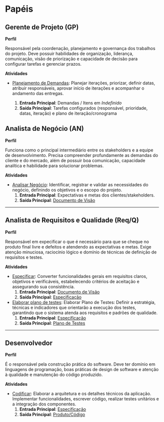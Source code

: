 # Papéis

## Gerente de Projeto (GP)

**Perfil**

Responsável pela coordenação, planejamento e governança dos trabalhos do projeto. Deve possuir habilidades de organização, liderança, comunicação, visão de priorização e capacidade de decisão para configurar tarefas e gerenciar prazos.

**Atividades**

* [Planejamento de Demandas](atividades.md#1-planejamento-de-demandas): Planejar iterações, priorizar, definir datas, atribuir responsáveis, aprovar início de iterações e acompanhar o andamento das entregas.

  1. **Entrada Principal**: Demandas / Itens em *Indefinido*
  2. **Saída Principal**: Tarefas configurados (responsável, prioridade, datas, iteração) e plano de iteração/cronograma

## Analista de Negócio (AN)  

**Perfil**  

Funciona como o principal intermediário entre os stakeholders e a equipe de desenvolvimento. Precisa compreender profundamente as demandas do cliente e do mercado, além de possuir boa comunicação, capacidade analítica e habilidade para solucionar problemas.  

**Atividades**  

* [Analisar Negócio](atividades.md#1-analisar-negócio): Identificar, registrar e validar as necessidades do negócio, definindo os objetivos e o escopo do projeto.  
    1. **Entrada Principal**: Expectativas e metas dos clientes/stakeholders.  
    2. **Saída Principal**: [Documento de Visão](artefatos.md#1-documento-de-visão)  

---

## Analista de Requisitos e Qualidade (Req/Q)  

**Perfil**  

Responsável em expecificar o que é necessário para que se cheque no produto final livre e defeitos e  atendendo as expectativas e metas. Exige atenção minuciosa, raciocínio lógico e domínio de técnicas de definição de requisitos e testes.  

**Atividades**  

* [Especificar](atividades.md#2-especificar): Converter funcionalidades gerais em requisitos claros, objetivos e verificáveis, estabelecendo critérios de aceitação e assegurando sua consistência.  
    1. **Entrada Principal**: [Documento de Visão](artefatos.md#1-documento-de-visão)  
    2. **Saída Principal**: [Especificação](artefatos.md#2-especificação)
* [Elaborar plano de testes](atividades.md#3-elaborar-plano-de-testes): Elaborar Plano de Testes: Definir a estratégia, técnicas e indicadores que orientarão a execução dos testes, garantindo que o sistema atenda aos requisitos e padrões de qualidade.
    1. **Entrada Principal**: [Especificação](artefatos.md#2-especificação)
    2. **Saída Principal**: [Plano de Testes](artefatos.md#5-plano-de-testes)

---

## Desenvolvedor  

**Perfil**  

É o responsável pela construção prática do software. Deve ter domínio em linguagens de programação, boas práticas de design de software e atenção à qualidade e manutenção do código produzido.  

**Atividades**  

* [Codificar](atividades.md#3-codificar): Elaborar a arquitetura e os detalhes técnicos da aplicação. Implementar funcionalidades, escrever código, realizar testes unitários e a integração dos componentes.  
    1. **Entrada Principal**: [Especificação](artefatos.md#2-especificação)  
    2. **Saída Principal**: [Produto/Código](artefatos.md#3-produto-software-executável)
